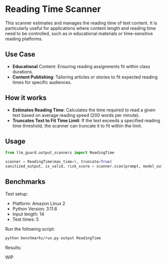 # Reading Time Scanner

This scanner estimates and manages the reading time of text content.
It is particularly useful for applications where content length and reading time need to be controlled, such as in educational materials or time-sensitive reading platforms.

## Use Case

- **Educational** Content: Ensuring reading assignments fit within class durations.
- **Content Publishing**: Tailoring articles or stories to fit expected reading times for specific audiences.

## How it works

- **Estimates Reading Time**: Calculates the time required to read a given text based on average reading speed (200 words per minute).
- **Truncates Text to Fit Time Limit**: If the text exceeds a specified reading time threshold, the scanner can truncate it to fit within the limit.

## Usage

```python
from llm_guard.output_scanners import ReadingTime

scanner = ReadingTime(max_time=5, truncate=True)
sanitized_output, is_valid, risk_score = scanner.scan(prompt, model_output)
```

## Benchmarks

Test setup:

- Platform: Amazon Linux 2
- Python Version: 3.11.6
- Input length: 14
- Test times: 5

Run the following script:

```sh
python benchmarks/run.py output ReadingTime
```

Results:

WIP
